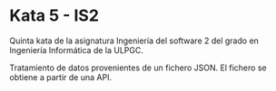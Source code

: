 # Kata 5 - IS2
Quinta kata de la asignatura Ingeniería del software 2 del grado en Ingeniería Informática de la ULPGC.

Tratamiento de datos provenientes de un fichero JSON. El fichero se obtiene a partir de una API.
